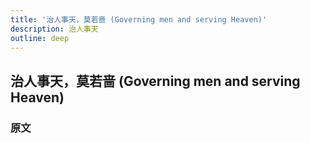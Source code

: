 ```yaml
---
title: '治人事天，莫若啬 (Governing men and serving Heaven)'
description: 治人事天
outline: deep
---
```


## 治人事天，莫若啬 (Governing men and serving Heaven)

### 原文

